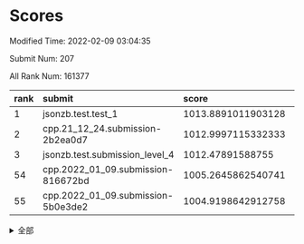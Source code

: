 # Scores

Modified Time: 2022-02-09 03:04:35

Submit Num: 207

All Rank Num: 161377

| rank |               submit               |       score        |       sigma        | pk_num |
| :--- | :--------------------------------- | :----------------- | :----------------- | :----- |
| 1    | jsonzb.test.test_1                 | 1013.8891011903128 | 0.8242513087996087 | 3123   |
| 2    | cpp.21_12_24.submission-2b2ea0d7   | 1012.9997115332333 | 0.8100211910965428 | 3119   |
| 3    | jsonzb.test.submission_level_4     | 1012.47891588755   | 0.8032156061929395 | 3123   |
| 54   | cpp.2022_01_09.submission-816672bd | 1005.2645862540741 | 0.72597039552064   | 3120   |
| 55   | cpp.2022_01_09.submission-5b0e3de2 | 1004.9198642912758 | 0.714760028029558  | 3120   |


<details>
<summary>全部</summary>

| rank |                 submit                 |       score        |       sigma        | pk_num |
| :--- | :------------------------------------- | :----------------- | :----------------- | :----- |
| 1    | jsonzb.test.test_1                     | 1013.8891011903128 | 0.8242513087996087 | 3123   |
| 2    | cpp.21_12_24.submission-2b2ea0d7       | 1012.9997115332333 | 0.8100211910965428 | 3119   |
| 3    | jsonzb.test.submission_level_4         | 1012.47891588755   | 0.8032156061929395 | 3123   |
| 4    | gobigger.level_3.submission_level_3_18 | 1011.5462999651363 | 0.7687109695459629 | 3120   |
| 5    | gobigger.level_3.submission_level_3_19 | 1011.5301722664866 | 0.7785292667067691 | 3118   |
| 6    | gobigger.level_3.submission_level_3_22 | 1011.3906817068696 | 0.7869653620627285 | 3121   |
| 7    | gobigger.level_3.submission_level_3_5  | 1011.3560236260222 | 0.762922573035262  | 3123   |
| 8    | gobigger.level_3.submission_level_3_38 | 1011.2019823165499 | 0.7728982900587246 | 3119   |
| 9    | gobigger.level_3.submission_level_3_43 | 1011.194429956824  | 0.784575785996885  | 3120   |
| 10   | gobigger.level_3.submission_level_3_17 | 1010.7994285421837 | 0.7718134681005717 | 3115   |
| 11   | gobigger.level_3.submission_level_3_27 | 1010.7697818142884 | 0.7883066508479654 | 3125   |
| 12   | gobigger.level_3.submission_level_3_0  | 1010.7314289402283 | 0.7712103969812086 | 3114   |
| 13   | gobigger.level_3.submission_level_3_32 | 1010.7073733399701 | 0.7536471634152694 | 3120   |
| 14   | gobigger.level_3.submission_level_3_44 | 1010.59827096159   | 0.7554472029879582 | 3117   |
| 15   | gobigger.level_3.submission_level_3_42 | 1010.582819465937  | 0.7746321530602164 | 3109   |
| 16   | gobigger.level_3.submission_level_3_31 | 1010.5729205208982 | 0.7752662527860863 | 3123   |
| 17   | gobigger.level_3.submission_level_3_13 | 1010.5054304473844 | 0.77251843151209   | 3116   |
| 18   | gobigger.level_3.submission_level_3_10 | 1010.4942523450314 | 0.765921722556973  | 3119   |
| 19   | gobigger.level_3.submission_level_3_16 | 1010.4748744285578 | 0.742954647341928  | 3119   |
| 20   | gobigger.level_3.submission_level_3_33 | 1010.4692277248989 | 0.774775540041555  | 3114   |
| 21   | gobigger.level_3.submission_level_3_6  | 1010.4509203796264 | 0.7979930063789511 | 3119   |
| 22   | gobigger.level_3.submission_level_3_28 | 1010.2462588393364 | 0.7781944919257907 | 3124   |
| 23   | gobigger.level_3.submission_level_3_30 | 1010.2096544284864 | 0.7562507656994124 | 3122   |
| 24   | gobigger.level_3.submission_level_3_24 | 1010.2043341846432 | 0.7629955077011518 | 3118   |
| 25   | gobigger.level_3.submission_level_3_14 | 1010.190854198903  | 0.7640173662593751 | 3116   |
| 26   | gobigger.level_3.submission_level_3_26 | 1010.1318085084822 | 0.7714652760788496 | 3117   |
| 27   | gobigger.level_3.submission_level_3_47 | 1010.1164423662487 | 0.759856012313091  | 3123   |
| 28   | gobigger.level_3.submission_level_3_9  | 1010.0996777673976 | 0.7611226540392814 | 3121   |
| 29   | gobigger.level_3.submission_level_3_11 | 1010.0639492498472 | 0.7674612949259904 | 3120   |
| 30   | gobigger.level_3.submission_level_3_15 | 1009.9525239666519 | 0.7779430047098381 | 3118   |
| 31   | gobigger.level_3.submission_level_3_7  | 1009.9510282927276 | 0.7568583306823872 | 3119   |
| 32   | gobigger.level_3.submission_level_3_2  | 1009.8343228337092 | 0.7788876844956979 | 3117   |
| 33   | gobigger.level_3.submission_level_3_20 | 1009.8304242422087 | 0.750921613351658  | 3116   |
| 34   | gobigger.level_3.submission_level_3_46 | 1009.7911037710917 | 0.7414427605660628 | 3118   |
| 35   | gobigger.level_3.submission_level_3_4  | 1009.7527718578891 | 0.7606024026694871 | 3119   |
| 36   | gobigger.level_3.submission_level_3_40 | 1009.6984364688678 | 0.7561814196763588 | 3114   |
| 37   | gobigger.level_3.submission_level_3_48 | 1009.6102812531171 | 0.7325965210866596 | 3123   |
| 38   | gobigger.level_3.submission_level_3_39 | 1009.5125712948301 | 0.7490448241548475 | 3121   |
| 39   | gobigger.level_3.submission_level_3_8  | 1009.4854466999416 | 0.7400300217042317 | 3120   |
| 40   | gobigger.level_3.submission_level_3_21 | 1009.4769247922835 | 0.7538076136124033 | 3113   |
| 41   | gobigger.level_3.submission_level_3_25 | 1009.4616991733042 | 0.7601804920631768 | 3118   |
| 42   | gobigger.level_3.submission_level_3_36 | 1009.4514405740587 | 0.7662908677267443 | 3113   |
| 43   | gobigger.level_3.submission_level_3_29 | 1009.4296403081572 | 0.7588170046811936 | 3118   |
| 44   | gobigger.level_3.submission_level_3_23 | 1009.2966814354982 | 0.7577199211328463 | 3122   |
| 45   | gobigger.level_3.submission_level_3_41 | 1009.2809472786694 | 0.7575011431713075 | 3119   |
| 46   | gobigger.level_3.submission_level_3_3  | 1009.1534157933011 | 0.7586543471389214 | 3116   |
| 47   | gobigger.level_3.submission_level_3_12 | 1009.1497147727039 | 0.7434419571633426 | 3119   |
| 48   | gobigger.level_3.submission_level_3_34 | 1009.081189249131  | 0.7520520676850517 | 3112   |
| 49   | gobigger.level_3.submission_level_3_35 | 1008.9556867254989 | 0.7397168468771884 | 3116   |
| 50   | gobigger.level_3.submission_level_3_49 | 1008.8884512110596 | 0.7455542667085775 | 3114   |
| 51   | gobigger.level_3.submission_level_3_45 | 1008.7896820338775 | 0.7353115115367973 | 3119   |
| 52   | gobigger.level_3.submission_level_3_1  | 1008.0898974693228 | 0.7501391099561688 | 3115   |
| 53   | gobigger.level_3.submission_level_3_37 | 1008.0545007159386 | 0.753211129623738  | 3123   |
| 54   | cpp.2022_01_09.submission-816672bd     | 1005.2645862540741 | 0.72597039552064   | 3120   |
| 55   | cpp.2022_01_09.submission-5b0e3de2     | 1004.9198642912758 | 0.714760028029558  | 3120   |
| 56   | gobigger.level_1.submission_level_1_28 | 1004.553473806176  | 0.7250046458927496 | 3116   |
| 57   | gobigger.level_1.submission_level_1_30 | 1004.4978446496502 | 0.7163340845044189 | 3115   |
| 58   | gobigger.level_1.submission_level_1_38 | 1004.4872529137835 | 0.7393899175880354 | 3116   |
| 59   | gobigger.level_1.submission_level_1_24 | 1004.356783110182  | 0.7217910797520517 | 3114   |
| 60   | gobigger.level_1.submission_level_1_5  | 1004.2846188126991 | 0.7188964629363825 | 3113   |
| 61   | gobigger.level_1.submission_level_1_37 | 1004.257635217122  | 0.7143260569338886 | 3117   |
| 62   | gobigger.level_1.submission_level_1_32 | 1004.2505685375397 | 0.725532652529864  | 3120   |
| 63   | gobigger.level_1.submission_level_1_19 | 1004.1961932455679 | 0.7273768695265858 | 3115   |
| 64   | gobigger.level_1.submission_level_1_18 | 1004.1886927303312 | 0.7298326044315918 | 3121   |
| 65   | gobigger.level_1.submission_level_1_16 | 1004.1779477960234 | 0.7222381051289551 | 3122   |
| 66   | gobigger.level_1.submission_level_1_4  | 1004.1434766127805 | 0.7276087709887049 | 3118   |
| 67   | gobigger.level_1.submission_level_1_41 | 1004.0706726318197 | 0.7263166917342365 | 3122   |
| 68   | gobigger.level_1.submission_level_1_34 | 1004.0639197239049 | 0.7142047902405465 | 3123   |
| 69   | gobigger.level_1.submission_level_1_35 | 1003.8908536253389 | 0.7234026172691604 | 3121   |
| 70   | gobigger.level_1.submission_level_1_46 | 1003.7976389822451 | 0.7168135165288811 | 3120   |
| 71   | gobigger.level_1.submission_level_1_9  | 1003.7609200495897 | 0.7133317129147393 | 3116   |
| 72   | gobigger.level_1.submission_level_1_0  | 1003.7602594883152 | 0.7278395528601522 | 3118   |
| 73   | gobigger.level_1.submission_level_1_36 | 1003.704798291446  | 0.7099191917302512 | 3117   |
| 74   | gobigger.level_1.submission_level_1_8  | 1003.6772211497248 | 0.7151307438932699 | 3115   |
| 75   | gobigger.level_1.submission_level_1_39 | 1003.5876127490719 | 0.7091144325417406 | 3115   |
| 76   | gobigger.level_1.submission_level_1_45 | 1003.5451235052881 | 0.7342821322575557 | 3113   |
| 77   | gobigger.level_1.submission_level_1_7  | 1003.5426685406386 | 0.7210222694789128 | 3114   |
| 78   | gobigger.level_1.submission_level_1_48 | 1003.477149146309  | 0.7070690728377055 | 3117   |
| 79   | gobigger.level_1.submission_level_1_22 | 1003.4711075251455 | 0.7159113588959297 | 3120   |
| 80   | gobigger.level_1.submission_level_1_21 | 1003.4709862858225 | 0.7091480750492264 | 3116   |
| 81   | gobigger.level_1.submission_level_1_42 | 1003.300564891383  | 0.7124103990721032 | 3114   |
| 82   | gobigger.level_1.submission_level_1_43 | 1003.2889233668687 | 0.7108685531085058 | 3113   |
| 83   | gobigger.level_1.submission_level_1_29 | 1003.280540423891  | 0.7236437318854898 | 3119   |
| 84   | gobigger.level_1.submission_level_1_17 | 1003.158640379663  | 0.7259621081083995 | 3116   |
| 85   | gobigger.level_1.submission_level_1_13 | 1003.1520250733882 | 0.7140903587076213 | 3120   |
| 86   | gobigger.level_1.submission_level_1_33 | 1003.1510811525484 | 0.7185982690117491 | 3125   |
| 87   | gobigger.level_1.submission_level_1_31 | 1003.1390693630796 | 0.7160888889907837 | 3117   |
| 88   | gobigger.level_1.submission_level_1_23 | 1003.0992877610895 | 0.7170878077562797 | 3120   |
| 89   | gobigger.level_1.submission_level_1_25 | 1003.0758139798911 | 0.7174490789949953 | 3120   |
| 90   | gobigger.level_1.submission_level_1_3  | 1002.9363311535044 | 0.7220794849577699 | 3122   |
| 91   | gobigger.level_1.submission_level_1_1  | 1002.9313903987359 | 0.7356246905372211 | 3119   |
| 92   | gobigger.level_1.submission_level_1_44 | 1002.9241411578171 | 0.7189780278163496 | 3116   |
| 93   | gobigger.level_1.submission_level_1_26 | 1002.8522854440055 | 0.7208318015045087 | 3118   |
| 94   | gobigger.level_1.submission_level_1_27 | 1002.724198798959  | 0.7076670108095943 | 3113   |
| 95   | gobigger.level_1.submission_level_1_14 | 1002.6753605307532 | 0.7160940767461672 | 3119   |
| 96   | gobigger.level_1.submission_level_1_49 | 1002.6568547295595 | 0.7112339653149208 | 3121   |
| 97   | gobigger.level_1.submission_level_1_15 | 1002.5605261058178 | 0.7080925088140156 | 3120   |
| 98   | gobigger.level_1.submission_level_1_6  | 1002.4719338742285 | 0.7170216186003265 | 3117   |
| 99   | gobigger.level_1.submission_level_1_11 | 1002.3932410362179 | 0.7207877766656205 | 3117   |
| 100  | gobigger.level_1.submission_level_1_20 | 1002.3448825320256 | 0.7189930268547572 | 3113   |
| 101  | gobigger.level_1.submission_level_1_40 | 1002.1926306941858 | 0.7214554985969512 | 3118   |
| 102  | gobigger.level_1.submission_level_1_47 | 1002.155134248342  | 0.7175113913814737 | 3123   |
| 103  | gobigger.level_1.submission_level_1_12 | 1001.9938920294272 | 0.7203453510248692 | 3117   |
| 104  | gobigger.level_1.submission_level_1_10 | 1001.6864434123978 | 0.7190084720164001 | 3122   |
| 105  | gobigger.level_1.submission_level_1_2  | 1001.105616557124  | 0.7143106707490245 | 3119   |
| 106  | gobigger.random.submission_random_23   | 997.6434687569006  | 0.712066796171678  | 3115   |
| 107  | gobigger.random.submission_random_29   | 996.9049448760417  | 0.7046510461341896 | 3117   |
| 108  | gobigger.random.submission_random_0    | 996.8637876854189  | 0.6929646145738974 | 3119   |
| 109  | gobigger.random.submission_random_43   | 996.8588300577846  | 0.714355669755252  | 3123   |
| 110  | gobigger.random.submission_random_36   | 996.7900059955438  | 0.7127891486961142 | 3121   |
| 111  | gobigger.random.submission_random_48   | 996.6279722077937  | 0.7154289334968569 | 3119   |
| 112  | gobigger.random.submission_random_14   | 996.6066867318561  | 0.6995067715795824 | 3120   |
| 113  | gobigger.random.submission_random_22   | 996.4584724756517  | 0.7206312838264648 | 3116   |
| 114  | gobigger.random.submission_random_2    | 996.4554358758176  | 0.7147625221700629 | 3121   |
| 115  | gobigger.random.submission_random_16   | 996.4200223037996  | 0.7062164556497993 | 3118   |
| 116  | gobigger.random.submission_random_44   | 996.3784605496078  | 0.6951034091720393 | 3119   |
| 117  | gobigger.random.submission_random_10   | 996.2330974087293  | 0.7250762938788219 | 3113   |
| 118  | gobigger.random.submission_random_27   | 996.2308403003262  | 0.705361741255217  | 3114   |
| 119  | gobigger.random.submission_random_46   | 996.2287414393928  | 0.7044013772005038 | 3114   |
| 120  | gobigger.random.submission_random_17   | 996.1888974564282  | 0.7069403343660993 | 3120   |
| 121  | gobigger.random.submission_random_35   | 996.140948734769   | 0.7081668973818848 | 3118   |
| 122  | gobigger.random.submission_random_49   | 996.0688705017169  | 0.7089750162628833 | 3118   |
| 123  | gobigger.random.submission_random_41   | 995.9529454427836  | 0.7074280083918337 | 3119   |
| 124  | gobigger.random.submission_random_11   | 995.9390356854127  | 0.7146843689845556 | 3119   |
| 125  | gobigger.random.submission_random_25   | 995.9361774051034  | 0.7096468598711221 | 3116   |
| 126  | gobigger.random.submission_random_26   | 995.8449469284234  | 0.7115263382834103 | 3121   |
| 127  | gobigger.random.submission_random_19   | 995.8371376382693  | 0.7114058280991162 | 3122   |
| 128  | gobigger.random.submission_random_12   | 995.8313420330607  | 0.7073874257152145 | 3119   |
| 129  | gobigger.random.submission_random_15   | 995.8173153012552  | 0.6998397102986117 | 3121   |
| 130  | gobigger.random.submission_random_39   | 995.8159136400702  | 0.7049061953689874 | 3116   |
| 131  | gobigger.random.submission_random_37   | 995.8076667753082  | 0.7074844971652959 | 3115   |
| 132  | gobigger.random.submission_random_38   | 995.7878623495526  | 0.716922463777031  | 3119   |
| 133  | gobigger.random.submission_random_24   | 995.7875774838583  | 0.7178593257729086 | 3123   |
| 134  | gobigger.random.submission_random_3    | 995.7742619729308  | 0.7115693972837583 | 3118   |
| 135  | gobigger.random.submission_random_31   | 995.7539781459056  | 0.7025271446021929 | 3120   |
| 136  | gobigger.random.submission_random_8    | 995.6758972110672  | 0.7196162460941434 | 3122   |
| 137  | gobigger.random.submission_random_47   | 995.6351545161212  | 0.7083699630980597 | 3119   |
| 138  | gobigger.random.submission_random_6    | 995.6094310897847  | 0.7139333812854661 | 3120   |
| 139  | gobigger.random.submission_random_4    | 995.5716074382705  | 0.7162817474294373 | 3122   |
| 140  | gobigger.random.submission_random_33   | 995.5296599252717  | 0.7091084978478421 | 3115   |
| 141  | gobigger.random.submission_random_28   | 995.5027489060399  | 0.7123933828261305 | 3115   |
| 142  | gobigger.random.submission_random_21   | 995.5014319930558  | 0.6932924177651754 | 3117   |
| 143  | gobigger.random.submission_random_9    | 995.4846135089226  | 0.6989655095380819 | 3117   |
| 144  | gobigger.random.submission_random_32   | 995.3364050393569  | 0.7112518956585416 | 3120   |
| 145  | gobigger.random.submission_random_34   | 995.3362688071861  | 0.7140138701870097 | 3118   |
| 146  | gobigger.random.submission_random_30   | 995.298828230498   | 0.7008388067026159 | 3118   |
| 147  | gobigger.random.submission_random_40   | 995.2619090173885  | 0.7217700928073804 | 3117   |
| 148  | gobigger.random.submission_random_5    | 994.9604992744903  | 0.7023582556736585 | 3119   |
| 149  | gobigger.random.submission_random_45   | 994.7407796781589  | 0.7070549832785099 | 3116   |
| 150  | gobigger.random.submission_random_1    | 994.6268732497759  | 0.7137790654756521 | 3122   |
| 151  | gobigger.random.submission_random_13   | 994.5350633691129  | 0.7188625520815903 | 3119   |
| 152  | gobigger.random.submission_random_42   | 994.5235381281383  | 0.7345901195603558 | 3117   |
| 153  | gobigger.random.submission_random_7    | 994.5144373154066  | 0.7346701893544697 | 3121   |
| 154  | gobigger.random.submission_random_20   | 994.2569184735486  | 0.7203180690685854 | 3118   |
| 155  | gobigger.level_2.submission_level_2_26 | 994.2561941055213  | 0.7181762490205381 | 3123   |
| 156  | gobigger.level_2.submission_level_2_37 | 994.1262976930775  | 0.7421978015840502 | 3118   |
| 157  | gobigger.random.submission_random_18   | 994.1207656906312  | 0.7134498547847723 | 3120   |
| 158  | gobigger.level_2.submission_level_2_17 | 993.7884975787471  | 0.7270204051028185 | 3121   |
| 159  | gobigger.level_2.submission_level_2_29 | 993.5889127113431  | 0.7494801067435195 | 3120   |
| 160  | gobigger.level_2.submission_level_2_14 | 993.4916953850945  | 0.7375562444639836 | 3119   |
| 161  | gobigger.level_2.submission_level_2_31 | 993.4821240556229  | 0.7506739047874872 | 3124   |
| 162  | gobigger.level_2.submission_level_2_8  | 993.4249918272814  | 0.7282932206604722 | 3122   |
| 163  | gobigger.level_2.submission_level_2_40 | 993.1313897369909  | 0.7339944996691627 | 3121   |
| 164  | gobigger.level_2.submission_level_2_12 | 993.0314770800596  | 0.7326225131222086 | 3118   |
| 165  | gobigger.level_2.submission_level_2_30 | 992.9866810902653  | 0.7380798488682129 | 3117   |
| 166  | gobigger.level_2.submission_level_2_42 | 992.8863363042949  | 0.7387434990704136 | 3115   |
| 167  | gobigger.level_2.submission_level_2_20 | 992.835517336082   | 0.7368227707867817 | 3117   |
| 168  | gobigger.level_2.submission_level_2_24 | 992.7811021243125  | 0.7381204870117085 | 3122   |
| 169  | gobigger.level_2.submission_level_2_10 | 992.7592267731094  | 0.7340963234851993 | 3125   |
| 170  | gobigger.level_2.submission_level_2_0  | 992.6258051901631  | 0.7246464250519372 | 3123   |
| 171  | gobigger.level_2.submission_level_2_22 | 992.2748098779933  | 0.7463156022495365 | 3117   |
| 172  | gobigger.level_2.submission_level_2_36 | 992.2560241197416  | 0.7289386403033858 | 3118   |
| 173  | gobigger.level_2.submission_level_2_13 | 992.2507167715326  | 0.7403901064100782 | 3118   |
| 174  | gobigger.level_2.submission_level_2_4  | 992.2244066918304  | 0.7435512814768823 | 3114   |
| 175  | gobigger.level_2.submission_level_2_19 | 992.2136697472387  | 0.7474163266887521 | 3122   |
| 176  | gobigger.level_2.submission_level_2_45 | 992.2056277043919  | 0.7536658504231549 | 3120   |
| 177  | gobigger.level_2.submission_level_2_6  | 992.1746761617052  | 0.7307869614433137 | 3119   |
| 178  | gobigger.level_2.submission_level_2_46 | 992.1083812910957  | 0.7402059259354454 | 3116   |
| 179  | gobigger.level_2.submission_level_2_49 | 992.0466356295677  | 0.7488370263642847 | 3117   |
| 180  | gobigger.level_2.submission_level_2_32 | 992.0347930797602  | 0.7377089205111694 | 3120   |
| 181  | gobigger.level_2.submission_level_2_44 | 991.9068817561539  | 0.7587696519158854 | 3117   |
| 182  | gobigger.level_2.submission_level_2_27 | 991.8536500587909  | 0.7500436548776112 | 3116   |
| 183  | gobigger.level_2.submission_level_2_33 | 991.8350610611394  | 0.7267766493010873 | 3114   |
| 184  | gobigger.level_2.submission_level_2_47 | 991.8249945113156  | 0.7646358305861717 | 3122   |
| 185  | gobigger.level_2.submission_level_2_5  | 991.7353574408186  | 0.7481966505428396 | 3117   |
| 186  | gobigger.level_2.submission_level_2_11 | 991.7292930248132  | 0.7418837085390775 | 3120   |
| 187  | gobigger.level_2.submission_level_2_3  | 991.6669520609404  | 0.7611701925803708 | 3116   |
| 188  | gobigger.level_2.submission_level_2_25 | 991.6283846666872  | 0.7551397997281997 | 3118   |
| 189  | gobigger.level_2.submission_level_2_23 | 991.5141599123397  | 0.7574953923129817 | 3121   |
| 190  | gobigger.level_2.submission_level_2_1  | 991.4743128441962  | 0.7585434109356292 | 3120   |
| 191  | gobigger.level_2.submission_level_2_48 | 991.4678783758918  | 0.7497540582537917 | 3116   |
| 192  | gobigger.level_2.submission_level_2_9  | 991.3711227891811  | 0.7551439777353008 | 3117   |
| 193  | gobigger.level_2.submission_level_2_39 | 991.3389022141046  | 0.7408225912038648 | 3118   |
| 194  | gobigger.level_2.submission_level_2_41 | 991.2336559588132  | 0.7647234535661316 | 3117   |
| 195  | gobigger.level_2.submission_level_2_35 | 991.1699610544792  | 0.7396447951186319 | 3116   |
| 196  | gobigger.level_2.submission_level_2_7  | 991.1525727707157  | 0.7473961223984097 | 3118   |
| 197  | gobigger.level_2.submission_level_2_34 | 990.9850658145197  | 0.769130076512938  | 3117   |
| 198  | gobigger.level_2.submission_level_2_16 | 990.9642269263528  | 0.7471839501710528 | 3119   |
| 199  | gobigger.level_2.submission_level_2_21 | 990.8838712812045  | 0.7361705384984805 | 3122   |
| 200  | gobigger.level_2.submission_level_2_2  | 990.850956395691   | 0.7523933119848815 | 3120   |
| 201  | gobigger.level_2.submission_level_2_38 | 990.6109837943465  | 0.7477884933495402 | 3120   |
| 202  | gobigger.level_2.submission_level_2_18 | 990.5814956404362  | 0.77117670512385   | 3126   |
| 203  | gobigger.level_2.submission_level_2_15 | 990.5105094186049  | 0.7799240079454434 | 3115   |
| 204  | gobigger.level_2.submission_level_2_43 | 990.3427708999159  | 0.7853943545083919 | 3119   |
| 205  | gobigger.level_2.submission_level_2_28 | 990.061954062403   | 0.7665398951204241 | 3119   |
| 206  | gobigger.none.submission_none_0        | 977.7374447271304  | 1.3596253622057668 | 3118   |
| 207  | gobigger.none.submission_none_1        | 975.0299932040205  | 1.5431885755168737 | 3111   |

</details>